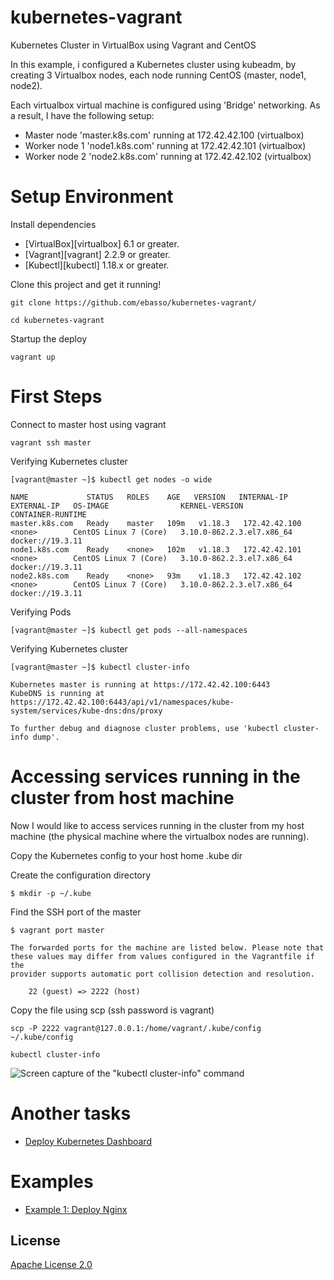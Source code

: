 # kubernetes-vagrant
Kubernetes Cluster in VirtualBox using Vagrant and CentOS

In this example, i configured a Kubernetes cluster using kubeadm, by creating 3 Virtualbox nodes, each node running CentOS (master, node1, node2). 

Each virtualbox virtual machine is configured using 'Bridge' networking. As a result, I have the following setup:

* Master node 'master.k8s.com' running at 172.42.42.100 (virtualbox)
* Worker node 1 'node1.k8s.com' running at 172.42.42.101 (virtualbox)
* Worker node 2 'node2.k8s.com' running at 172.42.42.102 (virtualbox)


# Setup Environment

Install dependencies

* [VirtualBox][virtualbox] 6.1 or greater.
* [Vagrant][vagrant] 2.2.9 or greater.
* [Kubectl][kubectl] 1.18.x or greater.

Clone this project and get it running!

```shell
git clone https://github.com/ebasso/kubernetes-vagrant/

cd kubernetes-vagrant
```

Startup the deploy

```
vagrant up
```

# First Steps

Connect to master host using vagrant

```
vagrant ssh master
```

Verifying Kubernetes cluster

```
[vagrant@master ~]$ kubectl get nodes -o wide

NAME             STATUS   ROLES    AGE   VERSION   INTERNAL-IP     EXTERNAL-IP   OS-IMAGE                KERNEL-VERSION              CONTAINER-RUNTIME
master.k8s.com   Ready    master   109m   v1.18.3   172.42.42.100   <none>        CentOS Linux 7 (Core)   3.10.0-862.2.3.el7.x86_64   docker://19.3.11
node1.k8s.com    Ready    <none>   102m   v1.18.3   172.42.42.101   <none>        CentOS Linux 7 (Core)   3.10.0-862.2.3.el7.x86_64   docker://19.3.11
node2.k8s.com    Ready    <none>   93m    v1.18.3   172.42.42.102   <none>        CentOS Linux 7 (Core)   3.10.0-862.2.3.el7.x86_64   docker://19.3.11
```

Verifying Pods

```shell
[vagrant@master ~]$ kubectl get pods --all-namespaces
```

Verifying Kubernetes cluster

```
[vagrant@master ~]$ kubectl cluster-info

Kubernetes master is running at https://172.42.42.100:6443
KubeDNS is running at https://172.42.42.100:6443/api/v1/namespaces/kube-system/services/kube-dns:dns/proxy

To further debug and diagnose cluster problems, use 'kubectl cluster-info dump'.
```

# Accessing services running in the cluster from host machine

Now I would like to access services running in the cluster from my host machine (the physical machine where the virtualbox nodes are running).

Copy the Kubernetes config to your host home .kube dir

Create the configuration directory
```shell
$ mkdir -p ~/.kube
```

Find the SSH port of the master

```shell
$ vagrant port master

The forwarded ports for the machine are listed below. Please note that
these values may differ from values configured in the Vagrantfile if the
provider supports automatic port collision detection and resolution.

    22 (guest) => 2222 (host)
```


Copy the file using scp (ssh password is vagrant)
```shell
scp -P 2222 vagrant@127.0.0.1:/home/vagrant/.kube/config ~/.kube/config
```

```
kubectl cluster-info
```
![Screen capture of the "kubectl cluster-info" command](../readme_images/kubectl_clusterinfo.png)


# Another tasks

* [Deploy Kubernetes Dashboard](docs/deploy_kubernetes_dashboard.md)

# Examples

* [Example 1: Deploy Nginx](docs/example1_deploy_nginx.md)


## License

[Apache License 2.0](LICENSE)
